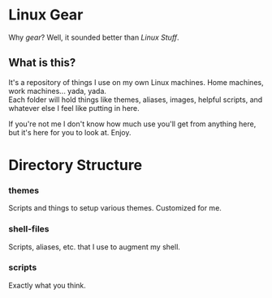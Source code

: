 # Linux Gear
Why _gear_? Well, it sounded better than _Linux Stuff_.

## What is this?
It's a repository of things I use on my own Linux machines. Home machines, work machines... yada, yada.  
Each folder will hold things like themes, aliases, images, helpful scripts, and whatever else I feel like putting in here.

If you're not me I don't know how much use you'll get from anything here, but it's here for you to look at. Enjoy.

# Directory Structure
### themes
Scripts and things to setup various themes. Customized for me.

### shell-files
Scripts, aliases, etc. that I use to augment my shell.

### scripts
Exactly what you think.